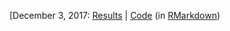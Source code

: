[December 3, 2017: [Results](analytics.html) | [Code](analytics.Rmd) (in [RMarkdown](http://rmarkdown.rstudio.com))
